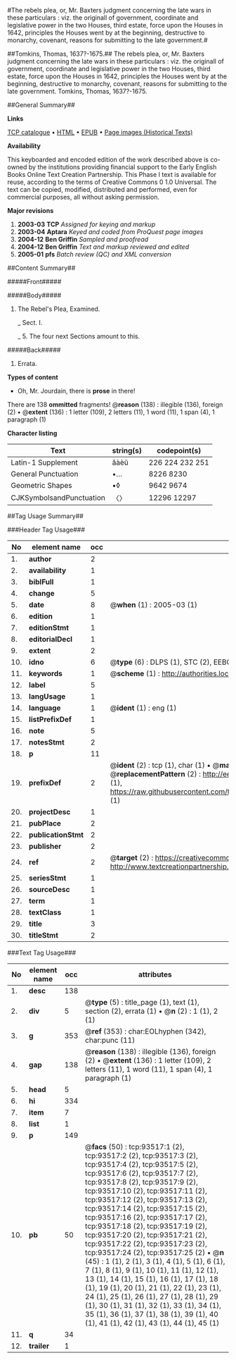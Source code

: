 #The rebels plea, or, Mr. Baxters judgment concerning the late wars in these particulars : viz. the originall of government, coordinate and legislative power in the two Houses, third estate, force upon the Houses in 1642, principles the Houses went by at the beginning, destructive to monarchy, covenant, reasons for submitting to the late government.#

##Tomkins, Thomas, 1637?-1675.##
The rebels plea, or, Mr. Baxters judgment concerning the late wars in these particulars : viz. the originall of government, coordinate and legislative power in the two Houses, third estate, force upon the Houses in 1642, principles the Houses went by at the beginning, destructive to monarchy, covenant, reasons for submitting to the late government.
Tomkins, Thomas, 1637?-1675.

##General Summary##

**Links**

[TCP catalogue](http://www.ota.ox.ac.uk/tcp/)  • 
[HTML](http://tei.it.ox.ac.uk/tcp/Texts-HTML/free/A62/A62890.html)  • 
[EPUB](http://tei.it.ox.ac.uk/tcp/Texts-EPUB/free/A62/A62890.epub) • 
[Page images (Historical Texts)](https://data.historicaltexts.jisc.ac.uk/view?pubId=eebo-12761902e&pageId=eebo-12761902e-93517-1)

**Availability**

This keyboarded and encoded edition of the
	       work described above is co-owned by the institutions
	       providing financial support to the Early English Books
	       Online Text Creation Partnership. This Phase I text is
	       available for reuse, according to the terms of Creative
	       Commons 0 1.0 Universal. The text can be copied,
	       modified, distributed and performed, even for
	       commercial purposes, all without asking permission.

**Major revisions**

1. __2003-03__ __TCP__ *Assigned for keying and markup*
1. __2003-04__ __Aptara__ *Keyed and coded from ProQuest page images*
1. __2004-12__ __Ben Griffin__ *Sampled and proofread*
1. __2004-12__ __Ben Griffin__ *Text and markup reviewed and edited*
1. __2005-01__ __pfs__ *Batch review (QC) and XML conversion*

##Content Summary##

#####Front#####

#####Body#####

1. The Rebel's Plea, Examined.

    _ Sect. I.

    _ 5. The four next Sections amount to this.

#####Back#####

1. Errata.

**Types of content**

  * Oh, Mr. Jourdain, there is **prose** in there!

There are 138 **ommitted** fragments! 
 @__reason__ (138) : illegible (136), foreign (2)  •  @__extent__ (136) : 1 letter (109), 2 letters (11), 1 word (11), 1 span (4), 1 paragraph (1)

**Character listing**


|Text|string(s)|codepoint(s)|
|---|---|---|
|Latin-1 Supplement|âàèû|226 224 232 251|
|General Punctuation|•…|8226 8230|
|Geometric Shapes|▪◊|9642 9674|
|CJKSymbolsandPunctuation|〈〉|12296 12297|

##Tag Usage Summary##

###Header Tag Usage###

|No|element name|occ|attributes|
|---|---|---|---|
|1.|__author__|2||
|2.|__availability__|1||
|3.|__biblFull__|1||
|4.|__change__|5||
|5.|__date__|8| @__when__ (1) : 2005-03 (1)|
|6.|__edition__|1||
|7.|__editionStmt__|1||
|8.|__editorialDecl__|1||
|9.|__extent__|2||
|10.|__idno__|6| @__type__ (6) : DLPS (1), STC (2), EEBO-CITATION (1), OCLC (1), VID (1)|
|11.|__keywords__|1| @__scheme__ (1) : http://authorities.loc.gov/ (1)|
|12.|__label__|5||
|13.|__langUsage__|1||
|14.|__language__|1| @__ident__ (1) : eng (1)|
|15.|__listPrefixDef__|1||
|16.|__note__|5||
|17.|__notesStmt__|2||
|18.|__p__|11||
|19.|__prefixDef__|2| @__ident__ (2) : tcp (1), char (1)  •  @__matchPattern__ (2) : ([0-9\-]+):([0-9IVX]+) (1), (.+) (1)  •  @__replacementPattern__ (2) : http://eebo.chadwyck.com/downloadtiff?vid=$1&page=$2 (1), https://raw.githubusercontent.com/textcreationpartnership/Texts/master/tcpchars.xml#$1 (1)|
|20.|__projectDesc__|1||
|21.|__pubPlace__|2||
|22.|__publicationStmt__|2||
|23.|__publisher__|2||
|24.|__ref__|2| @__target__ (2) : https://creativecommons.org/publicdomain/zero/1.0/ (1), http://www.textcreationpartnership.org/docs/. (1)|
|25.|__seriesStmt__|1||
|26.|__sourceDesc__|1||
|27.|__term__|1||
|28.|__textClass__|1||
|29.|__title__|3||
|30.|__titleStmt__|2||


###Text Tag Usage###

|No|element name|occ|attributes|
|---|---|---|---|
|1.|__desc__|138||
|2.|__div__|5| @__type__ (5) : title_page (1), text (1), section (2), errata (1)  •  @__n__ (2) : 1 (1), 2 (1)|
|3.|__g__|353| @__ref__ (353) : char:EOLhyphen (342), char:punc (11)|
|4.|__gap__|138| @__reason__ (138) : illegible (136), foreign (2)  •  @__extent__ (136) : 1 letter (109), 2 letters (11), 1 word (11), 1 span (4), 1 paragraph (1)|
|5.|__head__|5||
|6.|__hi__|334||
|7.|__item__|7||
|8.|__list__|1||
|9.|__p__|149||
|10.|__pb__|50| @__facs__ (50) : tcp:93517:1 (2), tcp:93517:2 (2), tcp:93517:3 (2), tcp:93517:4 (2), tcp:93517:5 (2), tcp:93517:6 (2), tcp:93517:7 (2), tcp:93517:8 (2), tcp:93517:9 (2), tcp:93517:10 (2), tcp:93517:11 (2), tcp:93517:12 (2), tcp:93517:13 (2), tcp:93517:14 (2), tcp:93517:15 (2), tcp:93517:16 (2), tcp:93517:17 (2), tcp:93517:18 (2), tcp:93517:19 (2), tcp:93517:20 (2), tcp:93517:21 (2), tcp:93517:22 (2), tcp:93517:23 (2), tcp:93517:24 (2), tcp:93517:25 (2)  •  @__n__ (45) : 1 (1), 2 (1), 3 (1), 4 (1), 5 (1), 6 (1), 7 (1), 8 (1), 9 (1), 10 (1), 11 (1), 12 (1), 13 (1), 14 (1), 15 (1), 16 (1), 17 (1), 18 (1), 19 (1), 20 (1), 21 (1), 22 (1), 23 (1), 24 (1), 25 (1), 26 (1), 27 (1), 28 (1), 29 (1), 30 (1), 31 (1), 32 (1), 33 (1), 34 (1), 35 (1), 36 (1), 37 (1), 38 (1), 39 (1), 40 (1), 41 (1), 42 (1), 43 (1), 44 (1), 45 (1)|
|11.|__q__|34||
|12.|__trailer__|1||
